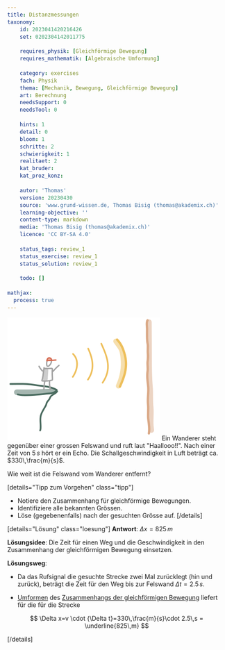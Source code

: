 ```yaml
---
title: Distanzmessungen
taxonomy:
	id: 2023041420216426
	set: 0202304142011775

	requires_physik: [Gleichförmige Bewegung]
	requires_mathematik: [Algebraische Umformung]

	category: exercises
	fach: Physik
	thema: [Mechanik, Bewegung, Gleichförmige Bewegung]
	art: Berechnung
	needsSupport: 0
	needsTool: 0

	hints: 1
	detail: 0
	bloom: 1
	schritte: 2
	schwierigkeit: 1
	realitaet: 2
	kat_bruder:
	kat_proz_konz: 

	autor: 'Thomas'
	version: 20230430
	source: 'www.grund-wissen.de, Thomas Bisig (thomas@akademix.ch)'
	learning-objective: ''
	content-type: markdown
	media: 'Thomas Bisig (thomas@akademix.ch)'
	licence: 'CC BY-SA 4.0'

	status_tags: review_1
	status_exercise: review_1
	status_solution: review_1

	todo: []

mathjax:
  process: true
---
```

![Ein Schiff nutzt Schall zur Tiefenbestimmung](exercise31-1.svg?resize=400,300&class=float-right) Ein Wanderer steht gegenüber einer grossen Felswand und ruft laut "Haallooo!!". Nach einer Zeit von $5\,s$ hört er ein Echo. Die Schallgeschwindigkeit in Luft beträgt ca. $330\,\frac{m}{s}$.

Wie weit ist die Felswand vom Wanderer entfernt?

[details="Tipp zum Vorgehen" class="tipp"]
- Notiere den Zusammenhang für gleichförmige Bewegungen.
- Identifiziere alle bekannten Grössen.
- Löse (gegebenenfalls) nach der gesuchten Grösse auf.
[/details]

[details="Lösung" class="loesung"]
**Antwort**: $\Delta x = 825\,m$

**Lösungsidee**: Die Zeit für einen Weg und die Geschwindigkeit in den Zusammenhang der gleichförmigen Bewegung einsetzen.

**Lösungsweg**:
- Da das Rufsignal die gesuchte Strecke zwei Mal zurücklegt (hin und zurück), beträgt die Zeit für den Weg bis zur Felswand $\Delta t=2.5\,s$.

- [Umformen](/konzepte/konzept-1) des [Zusammenhangs der gleichförmigen Bewegung](/konzepte/konzept-1) liefert für die für die Strecke

$$
\Delta x=v \cdot {\Delta t}=330\,\frac{m}{s}\cdot 2.5\,s = \underline{825\,m}
$$

[/details]